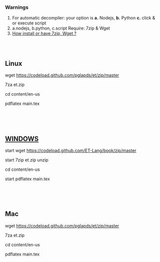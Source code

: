 
### Warnings 

1. For automatic decompiler: your option is **a.** Nodejs, **b.** Python **c.** click & or execute script
2. a.nodejs, b.python, c.script Require: 7zip & Wget 
3. [How install or have 7zip, Wget ?](how.md)

<br>
<br>

## Linux

wget https://codeload.github.com/pglapds/et/zip/master

7za et.zip 

cd content/en-us

pdflatex main.tex

<br>
<br>
<br>

## [WINDOWS](WINDOWS.md)

start wget https://codeload.github.com/ET-Lang/book/zip/master

start 7zip et.zip unzip 

cd content/en-us

start pdflatex main.tex


<br>
<br>
<br>

## Mac

wget https://codeload.github.com/pglapds/et/zip/master

7za et.zip 

cd content/en-us

pdflatex main.tex



